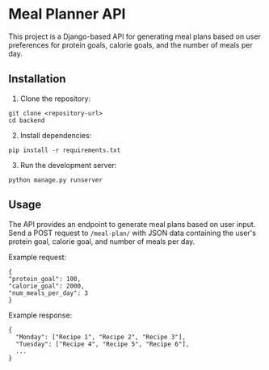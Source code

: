 # Meal Planner API

This project is a Django-based API for generating meal plans based on user preferences for protein goals, calorie goals, and the number of meals per day.


## Installation

1. Clone the repository:
```
git clone <repository-url>
cd backend
```

2. Install dependencies:
```
pip install -r requirements.txt
```
3. Run the development server:
```
python manage.py runserver
```
## Usage

The API provides an endpoint to generate meal plans based on user input. Send a POST request to `/meal-plan/` with JSON data containing the user's protein goal, calorie goal, and number of meals per day.

Example request:

```
{
"protein_goal": 100,
"calorie_goal": 2000,
"num_meals_per_day": 3
}
```

Example response:


```
{
  "Monday": ["Recipe 1", "Recipe 2", "Recipe 3"],
  "Tuesday": ["Recipe 4", "Recipe 5", "Recipe 6"],
  ...
}
```